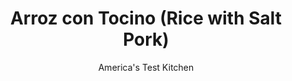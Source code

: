 ---
layout: ../../layouts/MarkdownPostLayout.astro
title: Arroz con Tocino (Rice with Salt Pork)
author: America's Test Kitchen
pubDate: 2023-03-15
description: "Stewed red kidney beans served atop salt pork–studded rice tells a rich history of one of Puerto Ricos most comforting dishes."
image_url: https://res.cloudinary.com/hksqkdlah/image/upload/ar_1:1,c_fill,dpr_2.0,f_auto,fl_lossy.progressive.strip_profile,g_faces:auto,q_auto:low,w_344/SFS_ArrozConTocino-36_rmln0f
tags: ["Main Courses","Rice","Pork"]
calories: 2617
protein: 5
carbohydrates: 51
fats: 22
fiber: 
ingredients: ["5½ ounces, salt pork, rind removed, rinsed, patted dry, and chopped into ½-inch pieces (about 1 cup)","1 teaspoon, extra-virgin olive oil","1 , large garlic clove, minced","2 cups, short-grain white rice","3 cups, water"]
serves: 6
time: "50 minutes"
instructions: ["Cook salt pork and oil in large saucepan over medium heat, stirring often, until pork is browned and fat has rendered, 7 to 10 minutes. Add garlic and cook until fragrant, about 30 seconds. Add rice and cook, stirring frequently, until edges of grains are translucent, about 2 minutes.","Stir in water and bring to boil over high heat. Reduce heat to medium-low and simmer, uncovered, until liquid falls below surface of rice and rice is dotted with small bubbling holes, 7 to 10 minutes.","Reduce heat to low, cover, and cook for 17 minutes. Off heat, let rice rest, covered, for at least 10 minutes. Check to ensure rice is fully cooked; if rice is slightly underdone, let sit, covered, until fully tender, 5 to 10 minutes longer. Fluff rice with fork and season with kosher salt to taste. Serve."]
nutrition: ["76 mg Potassium, K","84 mg Phosphorus, P","12 mg Calcium, Ca","25 mg Magnesium, Mg","703 mg Sodium, Na","1 mg Zinc, Zn","22 g Total lipid (fat)","1 mg Niacin","10 g Fatty acids, total monounsaturated","2 g Fatty acids, total polyunsaturated","22 mg Cholesterol","7 g Fatty acids, total saturated","6 µg Folate, food","130 g Water","51 g Carbohydrate, by difference","6 µg Folate, DFE","5 g Protein","51 g Carbohydrates (net)","436 kcal Energy","2617 calories"]
notes: "This old-school twist on classic white rice pairs particularly well with Habichuelas Guisadas con Calabaza. Salt pork can vary in saltiness and funk, so rinse it well and pat it dry with a clean towel before dicing, and adjust the salt to taste. If you cant find salt pork, you can substitute diced thick-cut bacon. Any short-grain white rice will work here; we developed this recipe with sushi rice. Do not rinse the rice before cooking as it will retain moisture and become mushy."
---